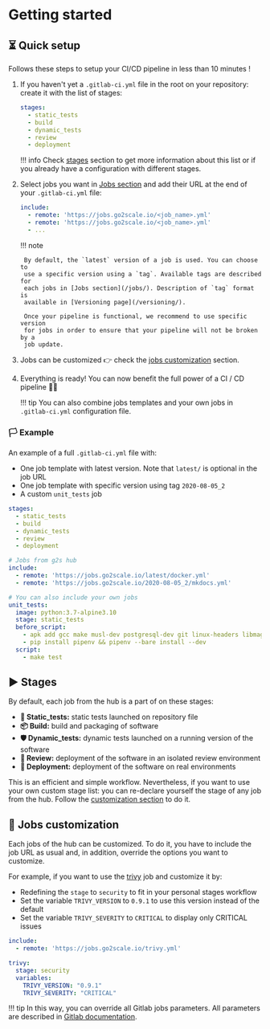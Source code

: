 # Getting started

## ⏳ Quick setup

Follows these steps to setup your CI/CD pipeline in less than 10 minutes !

1. If you haven't yet a `.gitlab-ci.yml` file in the root on your repository:
   create it with the list of stages:

    ```yaml
    stages:
      - static_tests
      - build
      - dynamic_tests
      - review
      - deployment
    ```

    !!! info
        Check [stages](#stages) section to get more information about this list
        or if you already have a configuration with different stages.

2. Select jobs you want in [Jobs section](/jobs/) and add their URL at the end
   of your `.gitlab-ci.yml` file:

    ```yaml
    include:
      - remote: 'https://jobs.go2scale.io/<job_name>.yml'
      - remote: 'https://jobs.go2scale.io/<job_name>.yml'
      - ...
    ```

    !!! note

        By default, the `latest` version of a job is used. You can choose to
        use a specific version using a `tag`. Available tags are described for
        each jobs in [Jobs section](/jobs/). Description of `tag` format is
        available in [Versioning page](/versioning/).

        Once your pipeline is functional, we recommend to use specific version
        for jobs in order to ensure that your pipeline will not be broken by a
        job update.

3. Jobs can be customized 👉 check the [jobs
   customization](#jobs-customization) section.

4. Everything is ready! You can now benefit the full power of a CI / CD
   pipeline 🎉🚀

    !!! tip
        You can also combine jobs templates and your own jobs in
        `.gitlab-ci.yml` configuration file.

### 🏳󠁵󠁳󠁴󠁸󠁿 Example


An example of a full `.gitlab-ci.yml` file with:

* One job template with latest version. Note that `latest/` is optional in the
  job URL
* One job template with specific version using tag `2020-08-05_2`
* A custom `unit_tests` job

``` yaml
stages:
  - static_tests
  - build
  - dynamic_tests
  - review
  - deployment

# Jobs from g2s hub
include:
  - remote: 'https://jobs.go2scale.io/latest/docker.yml'
  - remote: 'https://jobs.go2scale.io/2020-08-05_2/mkdocs.yml'

# You can also include your own jobs
unit_tests:
  image: python:3.7-alpine3.10
  stage: static_tests
  before_script:
    - apk add gcc make musl-dev postgresql-dev git linux-headers libmagic jpeg-dev zlib-dev
    - pip install pipenv && pipenv --bare install --dev
  script:
    - make test
```

## ▶ Stages

By default, each job from the hub is a part of on these stages:

* **🔎 Static_tests:** static tests launched on repository file
* **📦 Build:** build and packaging of software
* **🛡 Dynamic_tests:** dynamic tests launched on a running version of the software
* **🙋 Review:** deployment of the software in an isolated review environment
* **🚀 Deployment:** deployment of the software on real environments

This is an efficient and simple workflow. Nevertheless, if you want to use your
own custom stage list: you can re-declare yourself the stage of any job from
the hub. Follow the [customization section](#jobs-customization) to do it.

## 🔧 Jobs customization

Each jobs of the hub can be customized. To do it, you have to include the job
URL as usual and, in addition, override the options you want to customize.

For example, if you want to use the [trivy](/jobs/dynamic_tests/trivy/) job and
customize it by:

* Redefining the `stage` to `security` to fit in your personal stages workflow
* Set the variable `TRIVY_VERSION` to `0.9.1` to use this version instead of
  the default
* Set the variable `TRIVY_SEVERITY` to `CRITICAL` to display only CRITICAL
  issues

```yaml
include:
  - remote: 'https://jobs.go2scale.io/trivy.yml'

trivy:
  stage: security
  variables:
    TRIVY_VERSION: "0.9.1"
    TRIVY_SEVERITY: "CRITICAL"
```

!!! tip
    In this way, you can override all Gitlab jobs parameters. All parameters
    are described in [Gitlab
    documentation](https://docs.gitlab.com/ee/ci/yaml/).
